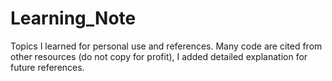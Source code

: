 # Learning_Note
Topics I learned for personal use and references. 
Many code are cited from other resources (do not copy for profit), I added detailed explanation for future references.  
